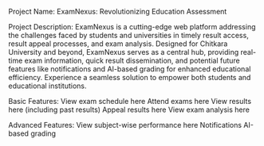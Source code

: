 Project Name:
ExamNexus: Revolutionizing Education Assessment

Project Description:
ExamNexus is a cutting-edge web platform addressing the challenges faced by students and universities in timely result access, result appeal processes, and exam analysis. Designed for Chitkara University and beyond, ExamNexus serves as a central hub, providing real-time exam information, quick result dissemination, and potential future features like notifications and AI-based grading for enhanced educational efficiency. Experience a seamless solution to empower both students and educational institutions.

Basic Features:
  View exam schedule here
  Attend exams here
  View results here (including past results)
  Appeal results here
  View exam analysis here

Advanced Features:
  View subject-wise performance here
  Notifications
  AI-based grading
